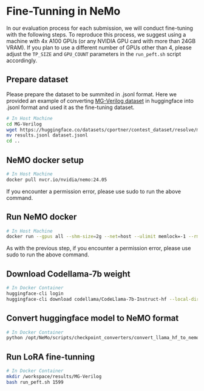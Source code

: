 # Fine-Tunning in NeMo

In our evaluation process for each submission, we will conduct fine-tuning with the following steps. To reproduce this process, we suggest using a machine with 4x A100 GPUs (or any NVIDIA GPU card with more than 24GB VRAM). If you plan to use a different number of GPUs other than 4, please adjust the `TP_SIZE` and `GPU_COUNT` parameters in the `run_peft.sh` script accordingly.

## Prepare dataset

Please prepare the dataset to be summited in .jsonl format. Here we provided an example of converting [MG-Verilog dataset](https://huggingface.co/datasets/GaTech-EIC/MG-Verilog) in huggingface into .jsonl format and used it as the fine-tuning dataset.

```bash
# In Host Machine
cd MG-Verilog
wget https://huggingface.co/datasets/cportner/contest_dataset/resolve/main/results.jsonl
mv results.jsonl dataset.jsonl
cd ..
```

## NeMO docker setup

```bash
# In Host Machine
docker pull nvcr.io/nvidia/nemo:24.05
```
If you encounter a permission error, please use sudo to run the above command. 

## Run NeMO docker
```bash
# In Host Machine
docker run --gpus all --shm-size=2g --net=host --ulimit memlock=-1 --rm -it -v ${PWD}:/workspace -w /workspace -v ${PWD}/results:/results nvcr.io/nvidia/nemo:24.05 bash
```
As with the previous step, if you encounter a permission error, please use sudo to run the above command. 

## Download Codellama-7b weight
```bash
# In Docker Container
huggingface-cli login
huggingface-cli download codellama/CodeLlama-7b-Instruct-hf --local-dir CodeLlama-7b
```

## Convert huggingface model to NeMO format
```bash
# In Docker Container
python /opt/NeMo/scripts/checkpoint_converters/convert_llama_hf_to_nemo.py --input_name_or_path=./CodeLlama-7b/ --output_path=CodeLlama-7b.nemo
```

## Run LoRA fine-tunning
```bash
# In Docker Container
mkdir /workspace/results/MG-Verilog
bash run_peft.sh 1599
```
